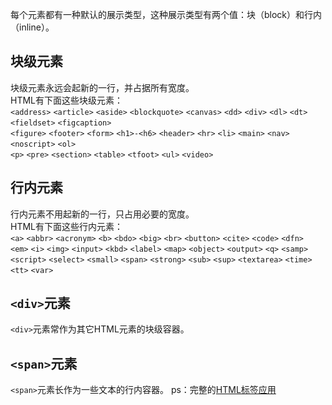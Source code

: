 每个元素都有一种默认的展示类型，这种展示类型有两个值：块（block）和行内（inline）。
## 块级元素
块级元素永远会起新的一行，并占据所有宽度。  
HTML有下面这些块级元素：  
`<address>` `<article>` `<aside>` `<blockquote>` `<canvas>` `<dd>` `<div>` `<dl>` `<dt>` `<fieldset>` `<figcaption>`  
`<figure>` `<footer>` `<form>` `<h1>-<h6>` `<header>` `<hr>` `<li>` `<main>` `<nav>` `<noscript>` `<ol>`  
`<p>` `<pre>` `<section>` `<table>` `<tfoot>` `<ul>` `<video>`
## 行内元素
行内元素不用起新的一行，只占用必要的宽度。  
HTML有下面这些行内元素：  
`<a>` `<abbr>` `<acronym>` `<b>` `<bdo>` `<big>` `<br>` `<button>` `<cite>` `<code>` `<dfn>`  
`<em>` `<i>` `<img>` `<input>` `<kbd>` `<label>` `<map>` `<object>` `<output>` `<q>` `<samp>`  
`<script>` `<select>` `<small>` `<span>` `<strong>` `<sub>` `<sup>` `<textarea>` `<time>` `<tt>` `<var>`
## `<div>`元素
`<div>`元素常作为其它HTML元素的块级容器。  
## `<span>`元素
`<span>`元素长作为一些文本的行内容器。
ps：完整的[HTML标签应用](https://www.w3schools.com/tags/default.asp)
